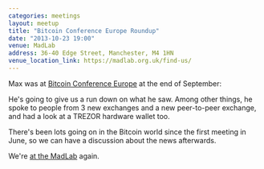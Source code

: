 ```yaml
---
categories: meetings
layout: meetup
title: "Bitcoin Conference Europe Roundup"
date: "2013-10-23 19:00"
venue: MadLab
address: 36-40 Edge Street, Manchester, M4 1HN
venue_location_link: https://madlab.org.uk/find-us/
---
```


Max was at [Bitcoin Conference Europe][conference] at the end of September:

He's going to give us a run down on what he saw. Among other things, he spoke to people from 3 new exchanges and a new peer-to-peer exchange, and had a look at a TREZOR hardware wallet too.

There's been lots going on in the Bitcoin world since the first meeting in June, so we can have a discussion about the news afterwards.

We're [at the MadLab][madlab-event] again.

[conference]: http://theconference.eu/
[madlab-event]: http://madlab.org.uk/content/bitcoin-manchester-3/
